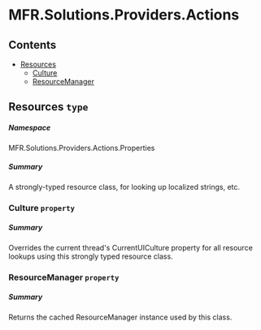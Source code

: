 <a name='assembly'></a>
# MFR.Solutions.Providers.Actions

## Contents

- [Resources](#T-MFR-Solutions-Providers-Actions-Properties-Resources 'MFR.Solutions.Providers.Actions.Properties.Resources')
  - [Culture](#P-MFR-Solutions-Providers-Actions-Properties-Resources-Culture 'MFR.Solutions.Providers.Actions.Properties.Resources.Culture')
  - [ResourceManager](#P-MFR-Solutions-Providers-Actions-Properties-Resources-ResourceManager 'MFR.Solutions.Providers.Actions.Properties.Resources.ResourceManager')

<a name='T-MFR-Solutions-Providers-Actions-Properties-Resources'></a>
## Resources `type`

##### Namespace

MFR.Solutions.Providers.Actions.Properties

##### Summary

A strongly-typed resource class, for looking up localized strings, etc.

<a name='P-MFR-Solutions-Providers-Actions-Properties-Resources-Culture'></a>
### Culture `property`

##### Summary

Overrides the current thread's CurrentUICulture property for all
  resource lookups using this strongly typed resource class.

<a name='P-MFR-Solutions-Providers-Actions-Properties-Resources-ResourceManager'></a>
### ResourceManager `property`

##### Summary

Returns the cached ResourceManager instance used by this class.
